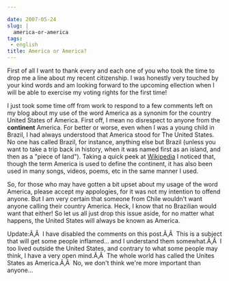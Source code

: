 ```yaml
---

date: 2007-05-24
slug: |
  america-or-america
tags:
 - english
title: America or America?
---
```


First of all I want to thank every and each one of you who took the time
to drop me a line about my recent citizenship. I was honestly very
touched by your kind words and am looking forward to the upcoming
ellection when I will be able to exercise my voting rights for the first
time!

I just took some time off from work to respond to a few comments left on
my blog about my use of the word America as a synonim for the country
United States of America. First off, I mean no disrespect to anyone from
the **continent** America. For better or worse, even when I was a young
child in Brazil, I had always understood that America stood for The
United States. No one has called Brazil, for instance, anything else but
Brazil (unless you want to take a trip back in history, when it was
named first as an island, and then as a "piece of land"). Taking a quick
peek at [Wikipedia](http://en.wikipedia.org/wiki/America) I noticed
that, though the term America is used to define the continent, it has
also been used in many songs, videos, poems, etc in the same manner I
used.

So, for those who may have gotten a bit upset about my usage of the word
America, please accept my appologies, for it was not my intention to
offend anyone. But I am very certain that someone from Chile wouldn't
want anyone calling their country America. Heck, I know that no
Brazilian would want that either! So let us all just drop this issue
aside, for no matter what happens, the United States will always be
known as America.

Update:Ã‚Â  I have disabled the comments on this post.Ã‚Â  This is a
subject that will get some people inflamed... and I understand them
somewhat.Ã‚Â  I too lived outside the United States, and contrary to
what some people may think, I have a very open mind.Ã‚Â  The whole world
has called the Unites States as America.Ã‚Â  No, we don't think we're
more important than anyone...
